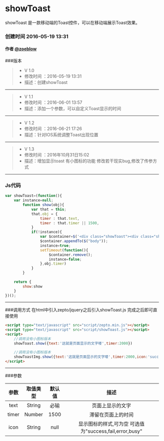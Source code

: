 # showToast
showToast 是一款移动端的Toast控件，可以在移动端展示Toast效果。

### 创建时间 2016-05-19 13:31
#### 作者 [@zoeblow](http://fuyuan.me)
###版本
> * V 1.0
> * 修改时间 ：2016-05-19 13:31
> * 描述：创建showToast
 
 ------

> * V 1.1
> * 修改时间 ：2016-06-01 13:57
> * 描述：添加一个参数，可以自定义Toast显示的时间 

------

> * V 1.2
> * 修改时间 ：2016-06-21 17:26
> * 描述：针对IOS系统调整Toast出现位置 

------

> * V 1.3
> * 修改时间 ：2016年10月31日15:02
> * 描述：增加显示toast 有小图标的功能 修改若干现实bug,修改了传参方式

-----
### Js代码
```JavaScript
var showToast=(function(){
    var instance=null;
        function show(obj){
            var that = this;
            that.obj = {
                timer : that.text,
                timer : that.timer || 1500,
            }
            if(!instance){
                var $container=$('<div class="showToast"><div class="showToastInner"><div class="showToastTips fieldTipBounceIn"><div class="showToastCon">'+obj.text+'</div></div></div></div>');
                $container.appendTo($("body"));
                instance=true;
                setTimeout(function(){
                    $container.remove();
                    instance=false;
                },obj.timer)
            }
        }
   
    return {
        show:show
    }
})();

```
-----
###调用方式
在html中引入zepto/jquery之后引入showToast.js
完成之后即可直接使用
```html
<script type="text/javascript" src="script/zepto.min.js"></script>
<script type="text/javascript" src="script/showToast.js"></script>
<script>
    //调用没有小图标版本
    showToast.show({text:'这就是页面显示的文字喽',timer:2000})

    //调用没有小图标版本
    showToastImg.show({text:'这就是页面显示的文字喽',timer:2000,icon:'success'})
</script>
```
-----
###参数

| 参数 | 取值类型 | 默认值 | 描述 |
| :----:  | :----:  | :----:  | :----:  |
| text    | String |   必输    | 页面上显示的文字  |
| timer    | Number |   1500 |   滞留在页面上的时间 |
| icon    | String |   null | 显示图标的样式,可为空 可选值为"success,fail,error,busy" |
